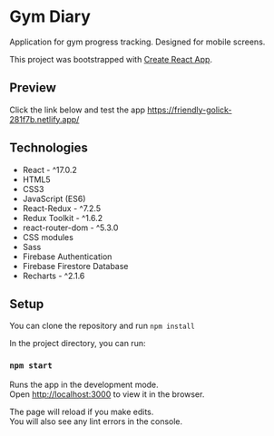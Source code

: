 # Gym Diary
Application for gym progress tracking. Designed for mobile screens.

This project was bootstrapped with [Create React App](https://github.com/facebook/create-react-app).

## Preview
Click the link below and test the app
https://friendly-golick-281f7b.netlify.app/

## Technologies
- React - ^17.0.2
- HTML5
- CSS3
- JavaScript (ES6)
- React-Redux - ^7.2.5
- Redux Toolkit - ^1.6.2
- react-router-dom - ^5.3.0
- CSS modules
- Sass
- Firebase Authentication
- Firebase Firestore Database 
- Recharts - ^2.1.6

## Setup
You can clone the repository and run `npm install`

In the project directory, you can run:

### `npm start`

Runs the app in the development mode.\
Open [http://localhost:3000](http://localhost:3000) to view it in the browser.

The page will reload if you make edits.\
You will also see any lint errors in the console.
